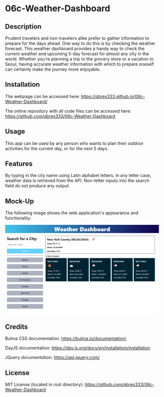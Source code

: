 # 06c-Weather-Dashboard


## Description

Prudent travelers and non-travelers alike prefer to gather information to prepare for the days ahead. One way to do this is by checking the weather forecast. This weather dashboard provides a handy way to check the current weather and upcoming 5-day forecast for almost any city in the world. Whether you're planning a trip to the grocery store or a vacation to Seoul, having accurate weather information with which to prepare oneself can certainly make the journey more enjoyable.


## Installation

The webpage can be accessed here:
https://qbres333.github.io/06c-Weather-Dashboard/

The online repository with all code files can be accessed here:
https://github.com/qbres333/06c-Weather-Dashboard

## Usage

This app can be used by any person who wants to plan their outdoor activities for the current day, or for the next 5 days.


## Features

By typing in the city name using Latin alphabet letters, in any letter case, weather data is retrieved from the API. Non-letter inputs into the search field do not produce any output.

## Mock-Up

The following image shows the web application's appearance and functionality:

![The weather app includes a search option, a list of cities, and a five-day forecast and current weather conditions for New York County (the official name for Manhattan in New York).](./Assets/images/dashboard_preview.png "preview")

## Credits

Bulma CSS documentation:
https://bulma.io/documentation/

DayJS documentation:
https://day.js.org/docs/en/installation/installation

JQuery documentation:
https://api.jquery.com/

## License

MIT License (located in root directory):
https://github.com/qbres333/06c-Weather-Dashboard

